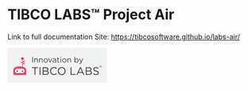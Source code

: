 # TIBCO LABS™ Project Air

Link to full documentation Site: https://tibcosoftware.github.io/labs-air/

![Logo](tibcolabs-brand.png "Labs Logo")